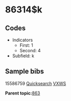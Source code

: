 # 86314$k

## Codes

-   Indicators
    -   First: 1
    -   Second: 4
-   Subfield: k

## Sample bibs

15586759 [Quicksearch](https://search.library.yale.edu/catalog/15586759) [VXWS](http://prodorbis.library.yale.edu:7014/vxws/GetHoldingsService?bibId=15586759)

**Parent topic:**[863](../../tags/863/863.md)


